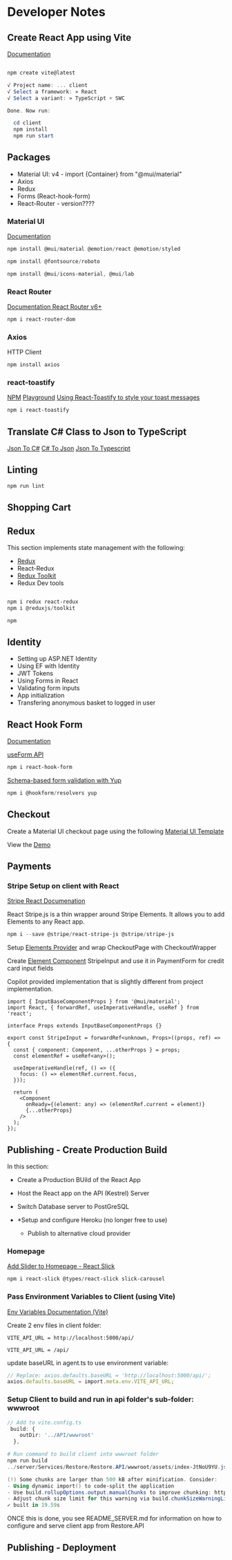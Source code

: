 # Developer Notes

## Create React App using Vite

[Documentation](https://vitejs.dev/guide/)

```powershell

npm create vite@latest

√ Project name: ... client
√ Select a framework: » React
√ Select a variant: » TypeScript + SWC

Done. Now run:

  cd client
  npm install
  npm run start
```

## Packages

- Material UI: v4 - import {Container} from "@mui/material"
- Axios
- Redux
- Forms (React-hook-form)
- React-Router - version????

### Material UI

[Documentation](https://mui.com/material-ui/)

```powershell
npm install @mui/material @emotion/react @emotion/styled

npm install @fontsource/roboto

npm install @mui/icons-material, @mui/lab

```

### React Router

[Documentation React Router v6+](https://reactrouter.com/en/main/start/overview)

```powershell
npm i react-router-dom
```

### Axios

HTTP Client

```powershell
npm install axios
```

### react-toastify

[NPM](https://www.npmjs.com/package/react-toastify)
[Playground](https://fkhadra.github.io/react-toastify/introduction/)
[Using React-Toastify to style your toast messages](https://blog.logrocket.com/using-react-toastify-style-toast-messages/)

```powershell
npm i react-toastify
```

## Translate C# Class to Json to TypeScript

[Json To C#](https://json2csharp.com/)
[C# To Json](https://csharp2json.azurewebsites.net/)
[Json To Typescript](https://json2ts.vercel.app/)

## Linting

```powershell
npm run lint
```

## Shopping Cart

## Redux

This section implements state management with the following:

- [Redux](https://redux.js.org/)
- React-Redux
- [Redux Toolkit](https://redux-toolkit.js.org/)
- Redux Dev tools

```powershell

npm i redux react-redux
npm i @reduxjs/toolkit

npm

```

## Identity

- Setting up ASP.NET Identity
- Using EF with Identity
- JWT Tokens
- Using Forms in React
- Validating form inputs
- App initialization
- Transfering anonymous basket to logged in user

## React Hook Form

[Documentation](https://react-hook-form.com/)

[useForm API](https://react-hook-form.com/docs/useform)

```powershell
npm i react-hook-form
```

[Schema-based form validation with Yup](https://github.com/jquense/yup)

```powershell
npm i @hookform/resolvers yup
```

## Checkout

Create a Material UI checkout page using the following [Material UI Template](https://github.com/mui/material-ui/tree/v5.15.7/docs/data/material/getting-started/templates/checkout)

View the [Demo](https://mui.com/material-ui/getting-started/templates/checkout/)

## Payments

### Stripe Setup on client with React

[Stripe React Documenation](https://stripe.com/docs/stripe-js/react)

React Stripe.js is a thin wrapper around Stripe Elements. It allows you to add Elements to any React app.

```powershell
npm i --save @stripe/react-stripe-js @stripe/stripe-js
```

Setup [Elements Provider](https://stripe.com/docs/stripe-js/react#elements-provider) and wrap CheckoutPage with CheckoutWrapper

Create [Element Component](https://stripe.com/docs/stripe-js/react#element-components) StripeInput and use it in PaymentForm for credit card input fields

Copilot provided implementation that is slightly different from project implementation.

```tsx
import { InputBaseComponentProps } from '@mui/material';
import React, { forwardRef, useImperativeHandle, useRef } from 'react';

interface Props extends InputBaseComponentProps {}

export const StripeInput = forwardRef<unknown, Props>((props, ref) => {
  const { component: Component, ...otherProps } = props;
  const elementRef = useRef<any>();

  useImperativeHandle(ref, () => ({
    focus: () => elementRef.current.focus,
  }));

  return (
    <Component
      onReady={(element: any) => (elementRef.current = element)}
      {...otherProps}
    />
  );
});
```

## Publishing - Create Production Build

In this section:

- Create a Production BUild of the React App
- Host the React app on the API (Kestrel) Server
- Switch Database server to PostGreSQL
- \*Setup and configure Heroku (no longer free to use)

  - Publish to alternative cloud provider

### Homepage

[Add Slider to Homepage - React Slick](https://react-slick.neostack.com/)

```powershell
npm i react-slick @types/react-slick slick-carousel
```

### Pass Environment Variables to Client (using Vite)

[Env Variables Documentation (Vite)](https://vitejs.dev/guide/env-and-mode)

Create 2 env files in client folder:

```.env.development
VITE_API_URL = http://localhost:5000/api/
```

```.env.production
VITE_API_URL = /api/
```

update baseURL in agent.ts to use environment variable:

```typescript
// Replace: axios.defaults.baseURL = 'http://localhost:5000/api/';
axios.defaults.baseURL = import.meta.env.VITE_API_URL;
```

### Setup Client to build and run in api folder's sub-folder: wwwroot

```typescript
// Add to vite.config.ts
 build: {
    outDir: '../API/wwwroot'
  },
```

```powershell
# Run command to build client into wwwroot folder
npm run build
../server/Services/Restore/Restore.API/wwwroot/assets/index-JtNoU9YU.js                              712.40 kB │ gzip: 225.86 kB

(!) Some chunks are larger than 500 kB after minification. Consider:
- Using dynamic import() to code-split the application
- Use build.rollupOptions.output.manualChunks to improve chunking: https://rollupjs.org/configuration-options/#output-manualchunks
- Adjust chunk size limit for this warning via build.chunkSizeWarningLimit.
✓ built in 19.59s
```

ONCE this is done, you see README_SERVER.md for information on how to configure and serve client app from Restore.API

## Publishing - Deployment
